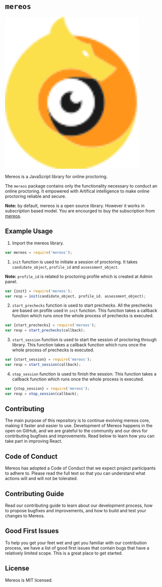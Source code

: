 # `mereos`

<img src="logo.svg" alt="mereos" height="500"/>

Mereos is a JavaScript library for online proctoring.

The `mereos` package contains only the functionality necessary to conduct an online proctoring. It empowered with Artifical intelligence to make online proctoring reliable and secure.

**Note:** by default, mereos is a open source library. However it works in subscription based model. You are encourged to buy the subscription from [mereos](https://mereos.eu). 

## Example Usage

1. Import the mereos library.

```js
var mereos = require('mereos');
```

1. `init` function is used to initiate a session of proctoring. It takes `candidate_object`, `profile_id` and `assessment_object`.

**Note:** `profile_id` is related to proctoring profile which is created at Admin panel.

```js
var {init} = require('mereos');
var resp = init(candidate_object, profile_id, assessment_object);
```

2. `start_prechecks` function is used to start prechecks. All the prechecks are based on profile used in `init` function. This function takes a callback function which runs once the whole process of prechecks is executed.

```js
var {start_prechecks} = require('mereos');
var resp = start_prechecks(callback);
```

3. `start_session` function is used to start the session of proctoring through library. This function takes a callback function which runs once the whole process of prechecks is executed.

```js
var {start_session} = require('mereos');
var resp = start_session(callback);
```

4. `stop_session` function is used to finish the session. This function takes a callback function which runs once the whole process is executed.

```js
var {stop_session} = require('mereos');
var resp = stop_session(callback);
```

## Contributing
The main purpose of this repository is to continue evolving mereos core, making it faster and easier to use. Development of Mereos happens in the open on GitHub, and we are grateful to the community and our devs for contributing bugfixes and improvements. Read below to learn how you can take part in improving React.

## Code of Conduct
Mereos has adopted a Code of Conduct that we expect project participants to adhere to. Please read the full text so that you can understand what actions will and will not be tolerated.

## Contributing Guide
Read our contributing guide to learn about our development process, how to propose bugfixes and improvements, and how to build and test your changes to Mereos.

## Good First Issues
To help you get your feet wet and get you familiar with our contribution process, we have a list of good first issues that contain bugs that have a relatively limited scope. This is a great place to get started.

## License
Mereos is MIT licensed.
